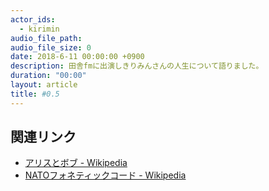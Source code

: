 ```yaml
---
actor_ids:
  - kirimin
audio_file_path: 
audio_file_size: 0
date: 2018-6-11 00:00:00 +0900
description: 田舎fmに出演しきりみんさんの人生について語りました。
duration: "00:00"
layout: article
title: #0.5
---
```


## 関連リンク

- [アリスとボブ - Wikipedia](https://ja.wikipedia.org/wiki/%E3%82%A2%E3%83%AA%E3%82%B9%E3%81%A8%E3%83%9C%E3%83%96)
- [NATOフォネティックコード - Wikipedia](https://ja.wikipedia.org/wiki/NATO%E3%83%95%E3%82%A9%E3%83%8D%E3%83%86%E3%82%A3%E3%83%83%E3%82%AF%E3%82%B3%E3%83%BC%E3%83%89)
